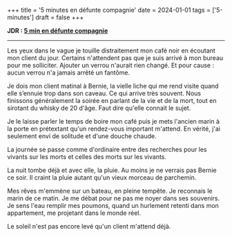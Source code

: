 +++
title = '5 minutes en défunte compagnie'
date = 2024-01-01
tags = ['5-minutes']
draft = false
+++

**JDR : [5 min en défunte compagnie](https://b0ng.itch.io/5-min-en-dfunte-compagnie)**

-----

Les yeux dans le vague je touille distraitement mon café noir en écoutant mon client du jour. Certains n'attendent pas que je suis arrivé à mon bureau pour me solliciter. Ajouter un verrou n'aurait rien changé. Et pour cause : aucun verrou n'a jamais arrêté un fantôme.

Je dois mon client matinal à Bernie, la vielle liche qui me rend visite quand elle s’ennuie trop dans son caveau. Ce qui arrive très souvent. Nous finissons généralement la soirée en parlant de la vie et de la mort, tout en sirotant du whisky de 20 d'âge. Faut dire qu'elle connait le sujet.

Je le laisse parler le temps de boire mon café puis je mets l'ancien marin à la porte en prétextant qu'un rendez-vous important m'attend. En vérité, j'ai seulement envi de solitude et d'une douche chaude.

La journée se passe comme d'ordinaire entre des recherches pour les vivants sur les morts et celles des morts sur les vivants.

La nuit tombe déjà et avec elle, la pluie. Au moins je ne verrais pas Bernie ce soir. Il craint la pluie autant qu'un vieux morceau de parchemin.

Mes rêves m'emmène sur un bateau, en pleine tempête. Je reconnais le marin de ce matin. Je me débat pour ne pas me noyer dans ses souvenirs. Je sens l'eau remplir mes poumons, quand un hurlement retenti dans mon appartement, me projetant dans le monde réel.

Le soleil n'est pas encore levé qu'un client m'attend déjà.
